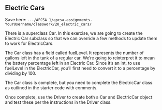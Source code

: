 ## Electric Cars

Save here: `.../APCSA_1/apcsa-assignments-YourUsername/classwork/20_electric_cars/`

There is a superclass Car. In this exercise, we are going to create the Electric Car subclass so that we can override a few methods to update them to work for ElectricCars.

The Car class has a field called fuelLevel. It represents the number of gallons left in the tank of a regular car. We’re going to reinterpret it to mean the battery percentage left in an Electric Car. Since it’s an int, to use fuelLevel in the ElectricCar, you’ll first need to convert it to a percentage by dividing by 100.

The Car class is complete, but you need to complete the ElectricCar class as outlined in the starter code with comments.

Once complete, use the Driver to create both a Car and ElectricCar object and test these per the instructions in the Driver class.
